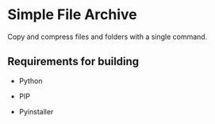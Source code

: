 # Simple File Archive

Copy and compress files and folders with a single command.



## Requirements for building

- Python

- PIP

- Pyinstaller

